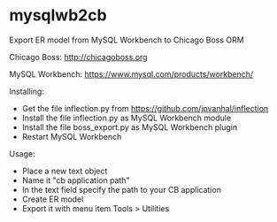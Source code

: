 # mysqlwb2cb
Export ER model from MySQL Workbench to Chicago Boss ORM

Chicago Boss: http://chicagoboss.org

MySQL Workbench: https://www.mysql.com/products/workbench/

Installing:
* Get the file inflection.py from https://github.com/jpvanhal/inflection
* Install the file inflection.py as MySQL Workbench module
* Install the file boss_export.py as MySQL Workbench plugin
* Restart MySQL Workbench

Usage:
* Place a new text object
* Name it "cb application path"
* In the text field specify the path to your CB application
* Create ER model
* Export it with menu item Tools > Utilities

